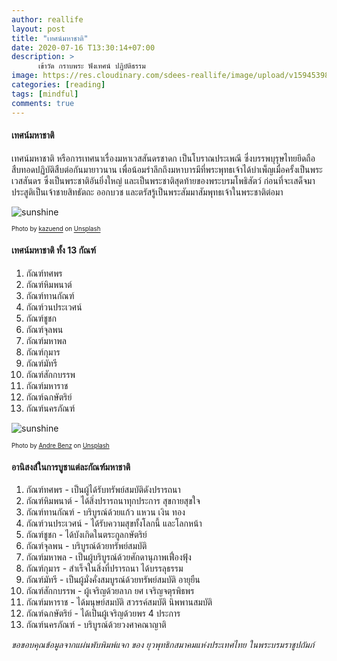 ```yaml
---
author: reallife
layout: post
title: "เทศน์มหาชาติ"
date: 2020-07-16 T13:30:14+07:00
description: >
      เข้าวัด กราบพระ ฟังเทศน์ ปฏิบัติธรรม
image: https://res.cloudinary.com/sdees-reallife/image/upload/v1594539862/1477296242821.jpg
categories: [reading]
tags: [mindful]
comments: true
---
```

#### เทศน์มหาชาติ

เทศน์มหาชาติ หรือการเทศนาเรื่องมหาเวสสันดรชาดก เป็นโบราณประเพณี ซึ่งบรรพบุรุษไทยยึดถือสืบทอดปฏิบัติสืบต่อกันมายาวนาน เพื่อน้อมรำลึกถึงมหาบารมีที่พระพุทธเจ้าได้บำเพ็ญเมื่อครั้งเป็นพระเวสสันดร ซึ่งเป็นพระชาติอันยิ่งใหญ่ และเป็นพระชาติสุดท้ายของพระบรมโพธิสัตว์ ก่อนที่จะเสด็จมาประสูติเป็นเจ้าชายสิทธัตถะ ออกบวช และตรัสรู้เป็นพระสัมมาสัมพุทธเจ้าในพระชาติต่อมา

![sunshine](https://source.unsplash.com/JHMDtWaNZaA/400x275)

<sup><sub>Photo by [kazuend](https://unsplash.com/@kazuend) on [Unsplash](https://unsplash.com/)</sub></sup>

#### เทศน์มหาชาติ ทั้ง 13 กัณฑ์

1. กัณฑ์ทศพร
2. กัณฑ์หิมพนาต์
3. กัณฑ์ทานกัณฑ์
4. กัณฑ์วนประเวศน์
5. กัณฑ์ชูชก
6. กัณฑ์จุลพน
7. กัณฑ์มหาพล
8. กัณฑ์กุมาร
9. กัณฑ์มัทรี
10. กัณฑ์สักกบรรพ
11. กัณฑ์มหาราช
12. กัณฑ์ฉกษัตริย์
13. กัณฑ์นครภัณฑ์

![sunshine](https://source.unsplash.com/gofWd3XkKo0/400x275)

<sup><sub>Photo by [Andre Benz](https://unsplash.com/@trapnation) on [Unsplash](https://unsplash.com/)</sub></sup>

#### อานิสงส์ในการบูชาแต่ละกัณฑ์์มหาชาติ

1. กัณฑ์ทศพร - เป็นผู้ได้รับทรัพย์สมบัติดังปรารถนา
2. กัณฑ์หิมพนาต์ - ได้สิ่งปรารถนาทุกประการ สุขกายสุขใจ
3. กัณฑ์ทานกัณฑ์ - บริบูรณ์ด้วยแก้ว แหวน เงิน ทอง
4. กัณฑ์วนประเวศน์ - ได้รับความสุขทั้งโลกนี้ และโลกหน้า
5. กัณฑ์ชูชก - ได้บังเกิดในตระกูลกษัตริย์
6. กัณฑ์จุลพน - บริบูรณ์ด้วยทรัพย์สมบัติ
7. กัณฑ์มหาพล - เป็นผู้บริบูรณ์ด้วยศักดานุภาพเฟื่องฟุ้ง
8. กัณฑ์กุมาร - สำเร็จในสิ่งที่ปรารถนา ได้บรรลุธรรม
9. กัณฑ์มัทรี - เป็นผู้มั่งคั่งสมบูรณ์ด้วยทรัพย์สมบัติ อายุยืน
10. กัณฑ์สักกบรรพ - ผู้เจริญด้วยลาภ ยศ เจริญจตุรพิธพร
11. กัณฑ์มหาราช - ได้มนุษย์สมบัติ สวรรค์สมบัติ นิพพานสมบัติ
12. กัณฑ์ฉกษัตริย์ - ได้เป็นผู้เจริญด้วยพร 4 ประการ
13. กัณฑ์นครภัณฑ์ - บริบูรณ์ด้วยวงศาคณาญาติ

*ขอขอบคุณข้อมูลจากแผ่นพับพิมพ์แจก ของ ยุวพุทธิกสมาคมแห่งประเทศไทย ในพระบรมราชูปถัมภ์*
